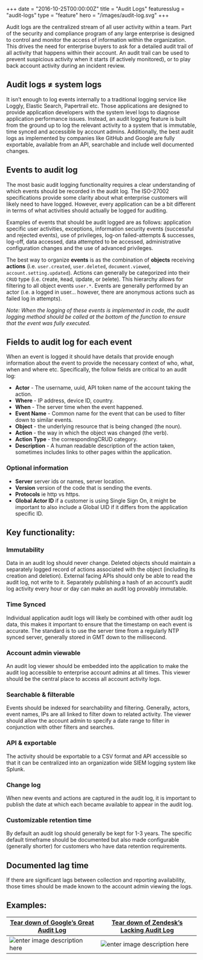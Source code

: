 +++
date = "2016-10-25T00:00:00Z"
title = "Audit Logs"
featuresslug = "audit-logs"
type = "feature"
hero = "/images/audit-log.svg"
+++

Audit logs are the centralized stream of all user activity within a team. Part of the security and compliance program of any large enterprise is designed to control and monitor the access of information within the organization. This drives the need for enterprise buyers to ask for a detailed audit trail of all activity that happens within their account. An audit trail can be used to prevent suspicious activity when it starts (if actively monitored), or to play back account activity during an incident review.

## Audit logs ≠ system logs
It isn’t enough to log events internally to a traditional logging service like Loggly, Elastic Search, Papertrail etc. Those applications are designed to provide application developers with the system level logs to diagnose application performance issues. Instead, an audit logging feature is built from the ground up to log the relevant activity to a system that is immutable, time synced and accessible by account admins. Additionally, the best audit logs as implemented by companies like GitHub and Google are fully exportable, available from an API, searchable and include well documented changes.

## Events to audit log
The most basic audit logging functionality requires a clear understanding of which events should be recorded in the audit log. The ISO-27002 specifications provide some clarity about what enterprise customers will likely need to have logged. However, every application can be a bit different in terms of what activities should actually be logged for auditing.

Examples of events that should be audit logged are as follows: application specific user activities, exceptions, information security events (successful and rejected events), use of privileges, log-on failed-attempts & successes, log-off, data accessed, data attempted to be accessed, administrative configuration changes and the use of advanced privileges.

The best way to organize **events** is as the combination of **objects** receiving **actions** (i.e. `user.created`, `user.deleted`, `document.viewed`, `account.setting.updated`). Actions can generally be categorized into their `CRUD` type (i.e. `C`reate, `R`ead, `U`pdate, or `D`elete). This hierarchy allows for filtering to all object events `user.*`. Events are generally performed by an actor (i.e. a logged in user… however, there are anonymous actions such as failed log in attempts).

*Note: When the logging of these events is implemented in code, the audit logging method should be called at the bottom of the function to ensure that the event was fully executed.*

## Fields to audit log for each event
When an event is logged it should have details that provide enough information about the event to provide the necessary context of who, what, when and where etc. Specifically, the follow fields are critical to an audit log:

- **Actor** - The username, uuid, API token name of the account taking the action.
- **Where** - IP address, device ID, country.
- **When** - The server time when the event happened.
- **Event Name** - Common name for the event that can be used to filter down to similar events.
- **Object** - the underlying resource that is being changed (the noun).
- **Action** - the way in which the object was changed (the verb).
- **Action Type** - the correspondingCRUD category.
- **Description** - A human readable description of the action taken, sometimes includes links to other pages within the application.
### Optional information
- **Server** server ids or names, server location.
- **Version** version of the code that is sending the events.
- **Protocols** ie http vs https.
- **Global Actor ID** if a customer is using Single Sign On, it might be important to also include a Global UID if it differs from the application specific ID.

## Key functionality:
### Immutability
Data in an audit log should never change. Deleted objects should maintain a separately logged record of actions associated with the object (including its creation and deletion). External facing APIs should only be able to read the audit log, not write to it. Separately publishing a hash of an account’s audit log activity every hour or day can make an audit log provably immutable.

### Time Synced
Individual application audit logs will likely be combined with other audit log data, this makes it important to ensure that the timestamp on each event is accurate. The standard is to use the server time from a regularly NTP synced server, generally stored in GMT down to the millisecond.

### Account admin viewable
An audit log viewer should be embedded into the application to make the audit log accessible to enterprise account admins at all times. This viewer should be the central place to access all account activity logs.

### Searchable & filterable
Events should be indexed for searchability and filtering. Generally, actors, event names, IPs are all linked to filter down to related activity. The viewer should allow the account admin to specify a date range to filter in conjunction with other filters and searches.

### API & exportable
The activity should be exportable to a CSV format and API accessible so that it can be centralized into an organization wide SIEM logging system like Splunk.

### Change log
When new events and actions are captured in the audit log, it is important to publish the date at which each became available to appear in the audit log.

### Customizable retention time
By default an audit log should generally be kept for 1-3 years. The specific default timeframe should be documented but also made configurable (generally shorter) for customers who have data retention requirements.

## Documented lag time
If there are significant lags between collection and reporting availability, those times should be made known to the account admin viewing the logs.

## Examples:
| [Tear down of Google’s Great Audit Log](/google/audit-log) | [Tear down of Zendesk’s Lacking Audit Log](/zendesk/audit-log) |
| -------------------------- | --------------- |
| ![enter image description here](https://i.imgur.com/wHWGc92.png) | ![enter image description here](https://i.imgur.com/JkWU3zr.png) | 	
